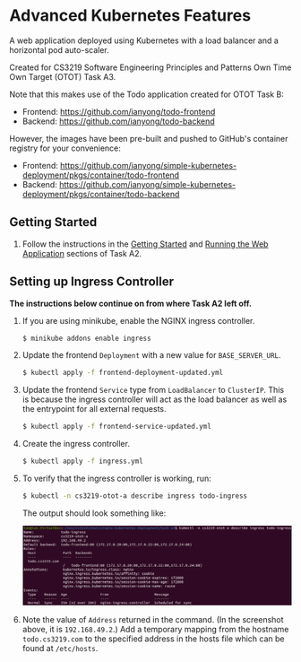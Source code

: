 # Advanced Kubernetes Features

A web application deployed using Kubernetes with a load balancer and a horizontal pod auto-scaler.

Created for CS3219 Software Engineering Principles and Patterns Own Time Own Target (OTOT) Task A3.

Note that this makes use of the Todo application created for OTOT Task B:
* Frontend: https://github.com/ianyong/todo-frontend
* Backend: https://github.com/ianyong/todo-backend

However, the images have been pre-built and pushed to GitHub's container registry for your convenience:
* Frontend: https://github.com/ianyong/simple-kubernetes-deployment/pkgs/container/todo-frontend
* Backend: https://github.com/ianyong/simple-kubernetes-deployment/pkgs/container/todo-backend

## Getting Started

1. Follow the instructions in the [Getting Started](https://github.com/ianyong/simple-kubernetes-deployment/tree/master/task-a2#getting-started) and [Running the Web Application](https://github.com/ianyong/simple-kubernetes-deployment/tree/master/task-a2#running-the-web-application) sections of Task A2.

## Setting up Ingress Controller

**The instructions below continue on from where Task A2 left off.**

1. If you are using minikube, enable the NGINX ingress controller.
   ```sh
   $ minikube addons enable ingress
   ```
1. Update the frontend `Deployment` with a new value for `BASE_SERVER_URL`.
   ```sh
   $ kubectl apply -f frontend-deployment-updated.yml
   ```
1. Update the frontend `Service` type from `LoadBalancer` to `ClusterIP`. This is because the ingress controller will act as the load balancer as well as the entrypoint for all external requests.
   ```sh
   $ kubectl apply -f frontend-service-updated.yml
   ```
1. Create the ingress controller.
   ```sh
   $ kubectl apply -f ingress.yml
   ```
1. To verify that the ingress controller is working, run:
   ```sh
   $ kubectl -n cs3219-otot-a describe ingress todo-ingress
   ```
   The output should look something like:
   <p align="center">
     <img src="assets/kubernetes_ingress.png">
   </p>
1. Note the value of `Address` returned in the command. (In the screenshot above, it is `192.168.49.2`.) Add a temporary mapping from the hostname `todo.cs3219.com` to the specified address in the hosts file which can be found at `/etc/hosts`.
